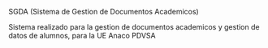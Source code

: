 SGDA (Sistema de Gestion de Documentos Academicos)

Sistema realizado para la gestion de documentos academicos y gestion de datos de alumnos, para la UE Anaco PDVSA